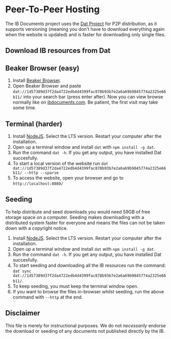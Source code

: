 # Peer-To-Peer Hosting

The IB Documents project uses the [Dat Project](https://dat.foundation/) for P2P
 distribution, as it supports versioning (meaning you don't have to download 
 everything again when the website is updated) and is faster for downloading 
 only single files.

## Download IB resources from Dat

## Beaker Browser (easy)

1. Install [Beaker Browser](https://beakerbrowser.com/install/).
2. Open Beaker Browser and paste 
`dat://1d57389d37f2da4722edb4d4399fac878b93b7e2a6a69b9845774a2325e66b11/` into 
your search bar (press enter 
after). Now you can view browse normally like on 
[ibdocuments.com](https://ibdocuments.com/). Be patient, the first visit may 
take some time.

## Terminal (harder)

1. Install [NodeJS](https://nodejs.org/en). Select the LTS version. Restart 
your computer after the installation.
2. Open up a terminal window and install `dat` with `npm install -g dat`.
3. Run the command `dat -h`. If you get any output, you have installed Dat 
succesfully.
4. To start a local version of the website run 
`dat dat://1d57389d37f2da4722edb4d4399fac878b93b7e2a6a69b9845774a2325e66b11/ --http --sparse`
5. To access the website, open your browser and go to `http://localhost:8080/`

## Seeding

To help distribute and seed downloads you would need 59GB of free storage space 
on a computer. Seeding makes downloading with a distributed system faster for 
everyone and means the files can not be taken down with a copyright notice. 

1. Install [NodeJS](https://nodejs.org/en). Select the LTS version. Restart 
your computer after the installation.
2. Open up a terminal window and install `dat` with `npm install -g dat`.
3. Run the command `dat -h`. If you get any output, you have installed Dat 
succesfully.
4. To start seeding and downloading all the IB resources run the command: 
`dat sync dat://1d57389d37f2da4722edb4d4399fac878b93b7e2a6a69b9845774a2325e66b11/`.
5. To keep seeding, you must keep the terminal window open.
6. If you want to browse the files in-browser _whilst_ seeding, run the above command with
`--http` at the end.

## Disclaimer

This file is merely for instructional purposes. We do not _necessarily_ endorse
 the download or seeding of any documents not published directly by the IB.  
